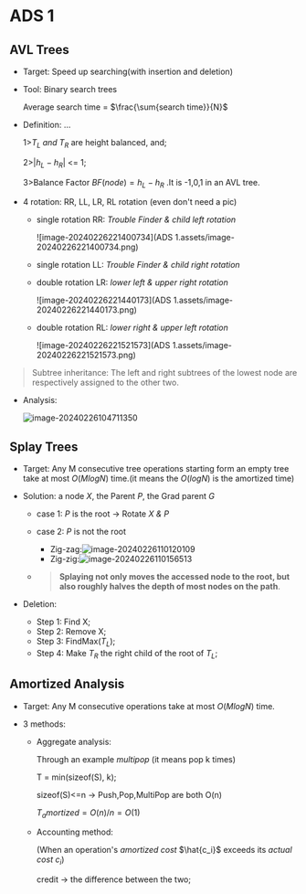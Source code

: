 # ADS 1 

## AVL Trees

* Target: Speed up searching(with insertion and deletion)

* Tool: Binary search trees

  Average search time = $\frac{\sum{search time}}{N}$

* Definition: ...

  1>$T_L\; and\; T_R$ are height balanced, and;

  2>|$h_L-h_R$| <= 1;

  3>Balance Factor $BF(node) = h_L - h_R$ .It is -1,0,1 in an AVL tree.

* 4 rotation: RR, LL, LR, RL rotation (even don't need a pic)

  * single rotation RR: *Trouble Finder & child left rotation*
  
    ![image-20240226221400734](ADS 1.assets/image-20240226221400734.png)
  
  * single rotation LL: *Trouble Finder & child right rotation*
  
    
  
  * double rotation LR: *lower left & upper right rotation*
  
    ![image-20240226221440173](ADS 1.assets/image-20240226221440173.png)
  
  * double rotation RL: *lower right & upper left rotation*
  
    ![image-20240226221521573](ADS 1.assets/image-20240226221521573.png)

> Subtree inheritance: The left and right subtrees of the lowest node are respectively assigned to the other two.

* Analysis:

  ![image-20240226104711350](C:\Users\l\AppData\Roaming\Typora\typora-user-images\image-20240226104711350.png)

## Splay Trees

* Target: Any M consecutive tree operations starting form an empty tree take at most $O(MlogN)$ time.(it means the $O(logN)$ is the amortized time)

* Solution: a  node *X*, the Parent *P*, the Grad parent *G*

  * case 1: *P* is the root -> Rotate *X & P*

  * case 2: *P* is not the root 

    *  Zig-zag:![image-20240226110120109](C:\Users\l\AppData\Roaming\Typora\typora-user-images\image-20240226110120109.png)
    * Zig-zig:![image-20240226110156513](C:\Users\l\AppData\Roaming\Typora\typora-user-images\image-20240226110156513.png)

  * >**Splaying not only moves the accessed node to the root, but also roughly halves the depth of most nodes on the path**.

* Deletion: 
  * Step 1: Find X;
  * Step 2: Remove X;
  * Step 3: FindMax($T_L$);
  * Step 4: Make $T_R$ the right child of the root of $T_L$;

## Amortized Analysis

* Target: Any M consecutive operations take at most $O(MlogN)$ time.

* 3 methods:

  * Aggregate analysis:

    Through an example *multipop* (it means pop k times)

    T = min(sizeof(S), k);

    sizeof(S)<=n   -> Push,Pop,MultiPop are both O(n)

    $T_amortized = O(n)/n = O(1)$

  * Accounting method:

    (When an operation's *amortized cost* $\hat{c_i}$ exceeds its *actual cost* $c_i$)

    credit -> the difference between the two;

    